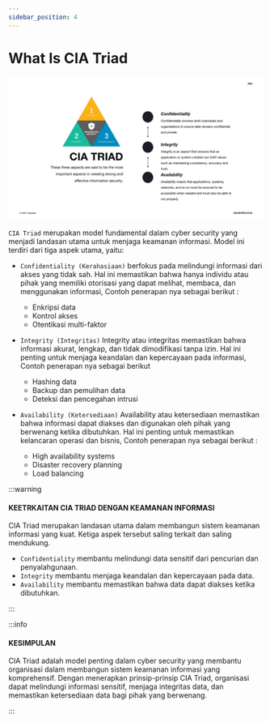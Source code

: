 ```yaml
---
sidebar_position: 4
---
```


# What Is CIA Triad

![Docusaurus Plushie](../cybersecurity_foundations/img/cia_triad.jpg)

`CIA Triad` merupakan model fundamental dalam cyber security yang menjadi landasan utama untuk menjaga keamanan informasi. Model ini terdiri dari tiga aspek utama, yaitu:

- `Confidentiality (Kerahasiaan)` berfokus pada melindungi informasi dari akses yang tidak sah. Hal ini memastikan bahwa hanya individu atau pihak yang memiliki otorisasi yang dapat melihat, membaca, dan menggunakan informasi, Contoh penerapan nya sebagai berikut : 

    - Enkripsi data
    - Kontrol akses
    - Otentikasi multi-faktor

- `Integrity (Integritas)` Integrity atau integritas memastikan bahwa informasi akurat, lengkap, dan tidak dimodifikasi tanpa izin. Hal ini penting untuk menjaga keandalan dan kepercayaan pada informasi, Contoh penerapan nya sebagai berikut

    - Hashing data
    - Backup dan pemulihan data
    - Deteksi dan pencegahan intrusi

- `Availability (Ketersediaan)` Availability atau ketersediaan memastikan bahwa informasi dapat diakses dan digunakan oleh pihak yang berwenang ketika dibutuhkan. Hal ini penting untuk memastikan kelancaran operasi dan bisnis, Contoh penerapan nya sebagai berikut :

    - High availability systems
    - Disaster recovery planning
    - Load balancing


:::warning

#### KEETRKAITAN CIA TRIAD DENGAN KEAMANAN INFORMASI

CIA Triad merupakan landasan utama dalam membangun sistem keamanan informasi yang kuat. Ketiga aspek tersebut saling terkait dan saling mendukung.

- `Confidentiality` membantu melindungi data sensitif dari pencurian dan penyalahgunaan.
- `Integrity` membantu menjaga keandalan dan kepercayaan pada data.
- `Availability` membantu memastikan bahwa data dapat diakses ketika dibutuhkan.

:::
    

:::info

#### KESIMPULAN

CIA Triad adalah model penting dalam cyber security yang membantu organisasi dalam membangun sistem keamanan informasi yang komprehensif. Dengan menerapkan prinsip-prinsip CIA Triad, organisasi dapat melindungi informasi sensitif, menjaga integritas data, dan memastikan ketersediaan data bagi pihak yang berwenang.

:::
